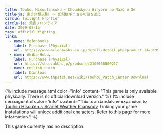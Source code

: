 ```yaml
---
title: Touhou Hisoutensoku ~ Choudokyuu Ginyoru no Nazo o Oe
title-ja: 東方非想天則　～ 超弩級ギニョルの謎を追え
circle: Twilight Frontier
circle-ja: 黄昏フロンティア
date: 2009-08-15
tags: official fighting
links:
  - name: Melonbooks
    label: Purchase (Physical)
    url: https://www.melonbooks.co.jp/detail/detail.php?product_id=31950
  - name: Akiba-Hobby
    label: Purchase (Physical)
    url: https://shop.akbh.jp/products/2100000000227
  - name: English Patch
    label: Download
    url: https://www.thpatch.net/wiki/Touhou_Patch_Center:Download
---
```

{% include message.html color="info" content="This game is only available physically. There is no official download version." %}
{% include message.html color="info" content="This is a standalone expansion to [Touhou Hisouten ~ Scarlet Weather Rhapsody](/games/touhou-hisouten-scarlet-weather-rhapsody.html). Linking your game installations will unlock additional characters. Refer to [this page](https://hisouten.koumakan.jp/wiki/Config#Linking_Touhou_Hisoutensoku_with_SWR) for more information." %}

This game currently has no description.
